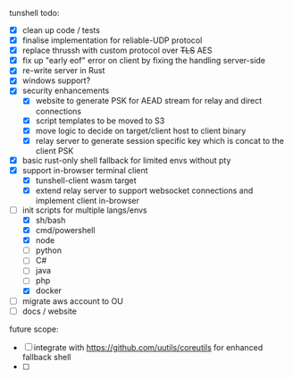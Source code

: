 tunshell todo:

 - [x] clean up code / tests 
 - [x] finalise implementation for reliable-UDP protocol
 - [x] replace thrussh with custom protocol over ~~TLS~~ AES
 - [x] fix up "early eof" error on client by fixing the handling server-side
 - [x] re-write server in Rust
 - [x] windows support?
 - [x] security enhancements
    - [x] website to generate PSK for AEAD stream for relay and direct connections
    - [x] script templates to be moved to S3
    - [x] move logic to decide on target/client host to client binary
    - [x] relay server to generate session specific key which is concat to the client PSK
 - [x] basic rust-only shell fallback for limited envs without pty 
 - [x] support in-browser terminal client
    - [x] tunshell-client wasm target
    - [x] extend relay server to support websocket connections and implement client in-browser
 - [ ] init scripts for multiple langs/envs
    - [x] sh/bash
    - [x] cmd/powershell
    - [x] node
    - [ ] python
    - [ ] C#
    - [ ] java
    - [ ] php
    - [x] docker
 - [ ] migrate aws account to OU
 - [ ] docs / website

future scope:

 - [ ] integrate with https://github.com/uutils/coreutils for enhanced fallback shell
 - [ ] 
